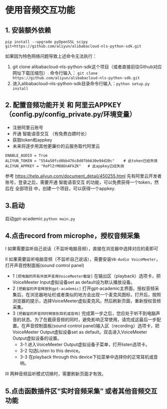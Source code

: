# 使用音频交互功能


## 1. 安装额外依赖
```
pip install --upgrade pyOpenSSL scipy git+https://github.com/aliyun/alibabacloud-nls-python-sdk.git
```

如果因为特色网络问题导致上述命令无法执行：
1. git clone alibabacloud-nls-python-sdk这个项目（或者直接前往Github对应网址下载压缩包）.
命令行输入： `git clone https://github.com/aliyun/alibabacloud-nls-python-sdk.git`
1. 进入alibabacloud-nls-python-sdk目录命令行输入：`python setup.py install`


## 2. 配置音频功能开关 和 阿里云APPKEY（config.py/config_private.py/环境变量）

- 注册阿里云账号
- 开通 智能语音交互 （有免费白嫖时长）
- 获取token和appkey
- 未来将逐步用其他更廉价的云服务取代阿里云

```
ENABLE_AUDIO = True
ALIYUN_TOKEN = "554a50fcd0bb476c8d07bb630e94d20c"    # 此token已经失效
ALIYUN_APPKEY = "RoPlZrM88DnAFkZK"   # 此appkey已经失效
```

参考 https://help.aliyun.com/document_detail/450255.html
先有阿里云开发者账号，登录之后，需要开通 智能语音交互 的功能，可以免费获得一个token，然后在 全部项目 中，创建一个项目，可以获得一个appkey.

## 3.启动

启动gpt-academic `python main.py`

## 4.点击record from microphe，授权音频采集

I 如果需要监听自己说话（不监听电脑音频），直接在浏览器中选择对应的麦即可

II 如果需要监听电脑音频（不监听自己说话），需要安装`VB-Audio VoiceMeeter`，打开声音控制面板(sound control panel)
- 1 `[把电脑的所有外放声音用VoiceMeeter截留]` 在输出区（playback）选项卡，把VoiceMeeter Input虚拟设备set as default设为默认播放设备。
- 2 `[把截留的声音释放到gpt-academic]` 打开gpt-academic主界面，授权音频采集后，在浏览器地址栏或者类似的地方会出现一个麦克风图标，打开后，按照浏览器的提示，选择VoiceMeeter虚拟麦克风。然后刷新页面，重新授权音频采集。
- 3 `[把截留的声音同时释放到耳机或音响]` 完成第一步之后，您应处于听不到电脑声音的状态。为了在截获音频的同时，避免影响正常使用，请完成这最后一步配置。在声音控制面板(sound control panel)输入区（recording）选项卡，把VoiceMeeter Output虚拟设备set as default。双击进入VoiceMeeter Output虚拟设备的设置。
  - 3-1 进入VoiceMeeter Output虚拟设备子菜单，打开listen选项卡。
  - 3-2 勾选Listen to this device。
  - 3-3 在playback through this device下拉菜单中选择你的正常耳机或音响。

III 两种音频监听模式切换时，需要刷新页面才有效。

## 5.点击函数插件区“实时音频采集” 或者其他音频交互功能



